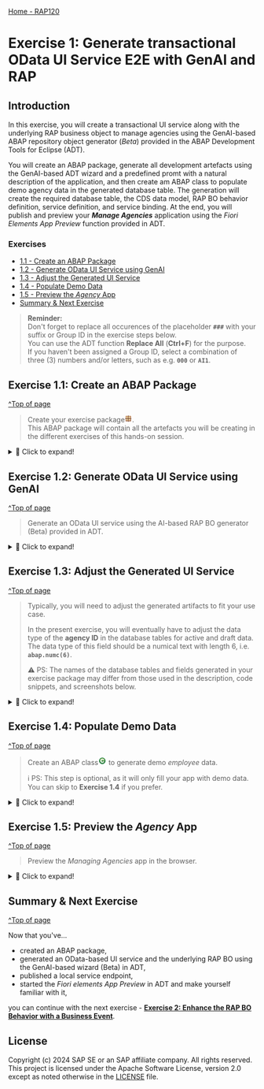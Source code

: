 [Home - RAP120](/README.md#exercises)

# Exercise 1: Generate transactional OData UI Service E2E with GenAI and RAP

## Introduction

In this exercise, you will create a transactional UI service along with the underlying RAP business object to manage agencies using the GenAI-based ABAP repository object generator (_Beta_) provided in the ABAP Development Tools for Eclipse (ADT). 

You will create an ABAP package, generate all development artefacts using the GenAI-based ADT wizard and a predefined promt with a natural description of the application, and then create am ABAP class to populate demo agency data in the generated database table. The generation will create the required database table, the CDS data model, RAP BO behavior definition, service definition, and service binding. At the end, you will publish and preview your _**Manage Agencies**_ application using the _Fiori Elements App Preview_ function provided in ADT. 

### Exercises

- [1.1 - Create an ABAP Package](#exercise-11-create-an-abap-package)
- [1.2 - Generate OData UI Service using GenAI](#exercise-12-generate-odata-ui-service-using-genai)
- [1.3 - Adjust the Generated UI Service](#exercise-13-adjust-the-generated-ui-service)
- [1.4 - Populate Demo Data](#exercise-14-populate-demo-data)
- [1.5 - Preview the _Agency_ App](#exercise-15-preview-the-agency-app)
- [Summary & Next Exercise](#summary--next-exercise)  


> **Reminder:**   
> Don't forget to replace all occurences of the placeholder **`###`** with your suffix or Group ID in the exercise steps below.   
> You can use the ADT function **Replace All** (**Ctrl+F**) for the purpose.   
> If you haven't been assigned a Group ID, select a combination of three (3) numbers and/or letters, such as e.g. **`000`** or **`AI1`**.  

## Exercise 1.1: Create an ABAP Package
[^Top of page](#)

> Create your exercise package![package](../images/adt_package.png).   
> This ABAP package will contain all the artefacts you will be creating in the different exercises of this hands-on session.

 <details>
  <summary>🔵 Click to expand!</summary>

   1. In ADT, go to the **Project Explorer**, right-click on your ABAP Cloud Project, select **New** > **ABAP Package** from the context menu.
 
      Maintain the required information provided below. Replace all occurrences of the placeholder **`###`** with your chosen or assigned suffix, which should be a combination of three (3) numbers and/or letters, e.g. **`476`** or **`AP3`**.
 
      > ℹ️ The suffix **`000`** is used for the screenshots in this exercise. Use a different suffix.            
 
      - Name: **`ZRAP120_Agency_###`**
      - Description: _**`Manage Agencies App`**_
      - Select the box ✅**Add to favorites package**
      - Superpackage: **`ZLOCAL`**  
 
      Then click **Next >**. 
 
      <table>
      <tr>
          <td><img src="images/p1.png" alt="create package" width="100%"></td>
          <td><img src="images/p2.png" alt="create package" width="100%"></td>
      </tr>
      </table> 
   
   3. Leave the **ABAP Package** screen unchanged and click **Next >**. 
 
      Select or create a transport request, enter a request description if necessary (e.g., _**RAP120 - Manage Agencies App ###**_), and then click **Finish** to complete the package creation.
      
      <table>
      <tr>
          <td><img src="images/p3a.png" alt="create package" width="100%"></td>
          <td><img src="images/p3b.png" alt="create package" width="100%"></td>
          <td><img src="images/p3c.png" alt="create package" width="100%"></td>       
      </tr>
      </table> 

</details>

## Exercise 1.2: Generate OData UI Service using GenAI
[^Top of page](#)

> Generate an OData UI service using the AI-based RAP BO generator (Beta) provided in ADT.

 <details>
  <summary>🔵 Click to expand!</summary>

   1. Right-click on your ![project](../images/adt_project.png)ABAP Cloud project and select **Generate ABAP Repository Objects** from the context menu.
      
      Select the entry **OData UI Service Supported by AI (Beta)** in the wizard and click **Next >**.
      
      Maintain your package name ![package](../images/adt_package.png)**`ZRAP120_Agency_###`** and click **Next >**.                  
 
      <img src="images/p456.png" alt="create package" width="100%">
      
<!--
      <table>
      <tr>
          <td><img src="images/p4.png" alt="generate UI service" width="100%"></td>
          <td><img src="images/p5.png" alt="generate UI service" width="100%"></td>
          <td><img src="images/p6.png" alt="generate UI service" width="100%"></td>
      </tr>
      </table>
-->      

   2. Clear the promt example, insert the prompt provided below for this exercise, and click **Next >**. Do not forget to replace **`###`** with your choosen suffix.
 
      > **Info**: In Exercise 3, you'will have the possibility to play around with the GenAI-based generator and write your own prompt.
      
      ```PROMPT
      Generate an application for managing agencies. 
      The agency entity requires the fields agency_id, agency_name, street, postal_code, city, 
      country_code, phone_number, email_address, and /dmo/web_address.
      Use a numerical data type with length 6 for the field agency_id. 
      country_code is a country key with length 3.
      Use character like data types for the other fields with length 80 for field agency_name, 
      length 60 for field street, length 10 for field postal_code, length 40 for field city, 
      length 30 for field phone_number, length 256 for field email_address, and length 256 for field web_address.
      Create the object names with the suffix '###'.
      ```

      <img src="images/p7.png" alt="generate UI service" width="70%">
 
   3. The generator shows a preview of all artifacts that will be generated. 
 
      > ℹ️ Note: The names of the artifacts, database fields, and other elements in your preview may differ from those shown on the screenshots below or used later in this exercise, as they are generated by GenAI and there is no guarantee from the GenAI side.  
      > The ability to customize the suggestions will be provided with future releases.
 
      <img src="images/p8.png" alt="generate UI service" width="70%">
      
   4. Click **Next >**, select a transport request, and click **Finish** to start the generation of all artifacts. 
 
      The generation of all artifacts may take a few moments.
  
      <!-- <img src="images/p9.png" alt="generate UI service" width="70%"> -->
  
   5. Go to the _**Project Explorer**_ view and check all artifacts that have been generated in your package. You may need to press **F5** to refresh your package.
  
      Then go to your service binding ![service binding](../images/adt_srvb.png)**`ZUI_AGENCY###_O4`** which is opened in the editor and click **Publish** to publish its local service endpoint to view service URL, entity sets, and associations.  
 
      <img src="images/p10.png" alt="generate UI service" width="100%"> 
 
      > **ℹ️ List of the generated objects**:
 
      <details>
        <summary>Click to expand!</summary>

        > **Note**: The names of the artifacts generated in your exercise package may differ from those listed in the table below,
        > because they are generated by GenAI and there is no guarantee from the GenAI side.

        | **Object Category**       | **Repository Object Type**  | **Artefact Names**                                                         |
        |---------------------------|-----------------------------|----------------------------------------------------------------------------|
        | **Business Services**     |                             |                                                                            |
        |                           | **Service Definitions**     | **`ZUI_AGENCY###_O4`**                                                     |
        |                           | **Service Bindings**        | **`ZUI_AGENCY###_O4`**                                                     |
        | **Core Data Services**    |                             |                                                                            |
        |                           | **Behavior Definitions**    | **`ZR_AGENCY###`** - Base BO behavior definition                           |
        |                           |                             | **`ZC_AGENCY###`** - BO behavior projection                                |     
        |                           | **Data Definitions**        | **`ZR_AGENCY###`** - Base BO composition model                             |
        |                           |                             | **`ZC_AGENCY###`** - Projected BO composition model                        |        
        |                           | **Metadata Definitions**    | **`ZC_AGENCY###`** - Metadata extension for the projection view            |
        | **Dictionary**            |                             |                                                                            |
        |                           | **Database Tables**         | **`ZAGENCY###`** - Database table for storing active data                  |
        |                           |                             | **`ZAGENCY###_D`** - Database table for storing draft data                 |
        | **Source Code Library**   |                             |                                                                            |
        |                           | **Classes**                 | **`ZBP_C_AGENCY###`** - Behavior implementation class for the projected BO |
        |                           |                             | **`ZBP_R_AGENCY###`** - Behavior implementation class for the base BO      |

      </details>
       
      The exposed entity **Agency** now appears in the **Entity Set** area. You can directly launch the **Fiori Elements App Preview** in ADT to start the app in the browser or you can proceed to the next exercise to populate the demo data in the application by filling the database table with the _Agency_ demo data.
 
       The preview of the _Manage Agencies_ app is now displayed in the browser without any data.
  
      > ⛔ **Attention** ⛔   
      > **DO NOT** yet create any _**agency**_ records in the app yet, as you'll be adjusting the generated database table definitions in the next step. 
     
      <table>
      <tr>
          <td><img src="images/p11.png" alt="publish UI service" width="100%"></td>
          <td><img src="images/p12.png" alt="publish UI service" width="100%"></td>   
      </tr>
      </table> 

</details>


## Exercise 1.3: Adjust the Generated UI Service
[^Top of page](#)

> Typically, you will need to adjust the generated artifacts to fit your use case. 
> 
> In the present exercise, you will eventually have to adjust the data type of the **agency ID**  in the database tables for active and draft data. 
> The data type of this field should be a numical text with length 6, i.e. **`abap.numc(6)`**. 
> 
> ⚠️ PS: The names of the database tables and fields generated in your exercise package may differ from those used in the description, code snippets, and screenshots below.

 <details>
  <summary>🔵 Click to expand!</summary>

   1. Go to your package in the **Project Explorer**, open the database tabl ![table](../images/adt_table.png)**`ZAGENCY###`** for storing the active _agency_ data and replace the data type of the field **`agency_id`** with **`abap.numc(6)`** if necessary. Then save ![save icon](../images/adt_save.png) and activate ![activate icon](../images/adt_activate.png) the changes.     
 
      Do the same for the database table ![table](../images/adt_tabl.png)**`ZAGENCY###_D`** for storing the draft _agency_ data, and replace the data type of the field **`agency_id`** with **`abap.numc(6)`** if necessary. Then save ![save icon](../images/adt_save.png) and activate ![activate icon](../images/adt_activate.png) the changes. 
 
      ```ABAP
       abap.numc(6); 
      ```       
      
      <img src="images/p13.png" alt="Adjust generated UI service" width="100%">
  
   2. You can also go ahead and, for example, adjust the projected data model by defining value helps in the ![ddls](../images/adt_ddls.png)CDS projection view (`ZC*`), and adjust the UI semantics in the ![ddlx](../images/adt_ddlx.png)CDS metadata extension.
 
      For example, open the the projection view ![ddls](../images/adt_ddls.png)**`ZC_AGENCY###`** and specify the field element **`AgencyId`** as semantic key for the application and also define a value help for the **`AgencyId`**.
     
      Add the view annotation below to specify the field element **`AgencyId`** as semantic key for the application.  
 
      ```ABAP_CDS
       @ObjectModel.semanticKey: ['AgencyId']
      ```         
 
      Now, add the element annotation block below to define an associated text and a value help for the field **`AgencyId`**.
 
      ```ABAP_CDS
       @ObjectModel.text.element: ['AgencyName']
       @Consumption.valueHelpDefinition: [{
             entity : {name: '/DMO/I_Agency_StdVH', element: 'AgencyID'  },
             additionalBinding: [ { localElement: 'AgencyName',  element: 'Name',         usage: #RESULT },
                                  { localElement: 'Street',      element: 'Street',       usage: #RESULT },
                                  { localElement: 'PostalCode',  element: 'PostalCode',   usage: #RESULT },
                                  { localElement: 'City',        element: 'City',         usage: #RESULT } ],
             useForValidation: true }] 
      ```        
 
      <img src="images/p13b.png" alt="Adjust generated UI service" width="100%">
 
   3. Save ![save icon](../images/adt_save.png) and activate ![activate icon](../images/adt_activate.png) the changes. 
 
</details>


## Exercise 1.4: Populate Demo Data
[^Top of page](#)
 
> Create an ABAP class![class](../images/adt_class.png) to generate demo _employee_ data.
> 
> ℹ️ PS: This step is optional, as it will only fill your app with demo data. You can skip to **Exercise 1.4** if you prefer.

 <details>
  <summary>🔵 Click to expand!</summary>

   1. Right-click your ABAP package **`ZRAP120_AGENCY_###`** and select **New** > **ABAP Class** from the context menu.

      Maintain the required information (`###` is your group ID) and click **Next >**.
      - Name: **`ZGENERATE_AGENCY_DATA_###`**
      - Description: _**`Generate demo agency data`**_       
      
      Select a transport request and click **Finish** to create the class.
 
      <table>
      <tr>
          <td><img src="images/data1.png" alt="Generate demo data" width="100%"></td>
          <td><img src="images/data2.png" alt="Generate demo data" width="100%"></td>
          <td><img src="images/data3.png" alt="Generate demo data" width="100%"></td>       
      </tr>
      </table> 
   
   4. Replace the default class template with the source code provided below and replace all occurences of the placeholder **`###`** with your suffix using the **Replace All** function (**Ctrl+F**).
 
      <details>
      <summary>🟠📄 Click to expand the source code!</summary>

         ```ABAP 
          CLASS zgenerate_agency_data_### DEFINITION
            PUBLIC
            FINAL
            CREATE PUBLIC .

            PUBLIC SECTION.
            INTERFACES if_oo_adt_classrun.

            PROTECTED SECTION.
            PRIVATE SECTION.
          ENDCLASS.

          CLASS zgenerate_agency_data_### IMPLEMENTATION.
           METHOD if_oo_adt_classrun~main.
              "delete any existing active and draft data, if available
              DELETE FROM zagency###.
              DELETE FROM zagency###_d.
              "EXIT.                     "PS: uncomment this line if you only want to delete data from databases.
       
              "insert agency data
              INSERT ZAGENCY###  FROM (
                  SELECT
                    FROM /dmo/agency AS agency
                    FIELDS
                      uuid(  ) as uuid,
                      agency~agency_id      AS agency_id,
                      agency~name           AS agency_name,
                      agency~street         AS street,
                      agency~postal_code    AS postal_code,
                      agency~city           AS city,
                      agency~country_code   AS country_code,
                      agency~phone_number   AS phone_number ,
                      agency~email_address  AS email_address,
                      agency~web_address    AS web_address
                      ORDER BY agency_id UP TO 50 ROWS 
                ).
              COMMIT WORK.
              out->write( |[RAP120] Demo agency data successfully generated. | ).
            ENDMETHOD.       
          ENDCLASS.
         ```   
      </details>   

      <img src="images/data4.png" alt="Generate demo data" width="70%">
  
   3. Save ![save icon](../images/adt_save.png) and activate ![activate icon](../images/adt_activate.png) the class.
 
   4. Execute the class as console application. 

      For that, select your ABAP class ![class](../images/adt_class.png)**`ZGENERATE_AGENCY_DATA_###`**, select the run button > **Run As** > **ABAP Application (Console) F9** or press **F9**. 
 
      A successful message now appears displayed in the _ABAP Console_. 
 
      <table>
      <tr>
          <td><img src="images/data5.png" alt="Generate demo data" width="100%"></td>
          <td><img src="images/data6.png" alt="Generate demo data" width="100%"></td>
      </tr>
      </table>  
 
   5. You can open your generated database table ![table](../images/adt_tabl.png) **`ZAGENCY###`** for storing the active _Agency_ data and press **F8** to start the data preview and display the filled database entries. 
 
      > ℹ️ PS: Always remember that the name of the artifacts and properties generated by GenAI may differ from the one in the screenshot.
   
</details>


## Exercise 1.5: Preview the _Agency_ App
[^Top of page](#)

>  Preview the _Managing Agencies_ app in the browser.

 <details>
  <summary>🔵 Click to expand!</summary>

   1. Open your service binding ![service binding](../images/adt_srvb.png)**`ZUI_AGENCY###_O4`**, select the entity set **Agency**, and click **Preview** to start the Fiori Elements App Preview and open the app in the browser.
 
      <img src="images/p12b.png" alt="preview UI service mit demo data" width="70%">
     
   3. Play around with the application to familiarize yourself. Generic CRUD operations are available out of the box since a managed RAP BO has been generated.
 
</details>


## Summary & Next Exercise
[^Top of page](#)

Now that you've... 
- created an ABAP package,
- generated an OData-based UI service and the underlying RAP BO using the GenAI-based wizard (Beta) in ADT,
- published a local service endpoint, 
- started the _Fiori elements App Preview_ in ADT and make yourself familiar with it,

you can continue with the next exercise - **[Exercise 2: Enhance the RAP BO Behavior with a Business Event](../ex02/README.md)**.

## License

Copyright (c) 2024 SAP SE or an SAP affiliate company. All rights reserved. This project is licensed under the Apache Software License, version 2.0 except as noted otherwise in the [LICENSE](LICENSES/Apache-2.0.txt) file.
